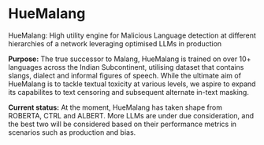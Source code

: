 # HueMalang
HueMalang: High utility engine for Malicious Language detection at different hierarchies of a network leveraging optimised LLMs in production 

**Purpose:**
The true successor to Malang, HueMalang is trained on over 10+ languages across the Indian Subcontinent, utilising dataset that contains slangs, dialect and informal figures of speech. While the ultimate aim of HueMalang is to tackle textual toxicity at various levels, we aspire to expand its capabilites to text censoring and subsequent alternate in-text masking.

**Current status:** 
At the moment, HueMalang has taken shape from ROBERTA, CTRL and ALBERT. More LLMs are under due consideration, and the best two will be considered based on their performance metrics in scenarios such as production and bias.
